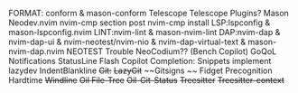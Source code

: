 FORMAT: conform & mason-conform 
Telescope 
    Telescope Plugins? 
Mason
    Neodev.nvim nvim-cmp section post nvim-cmp install 
LSP:lspconfig & mason-lspconfig.nvim 
LINT:nvim-lint & mason-nvim-lint 
DAP:nvim-dap & nvim-dap-ui & nvim-neotest/nvim-nio & nvim-dap-virtual-text & mason-nvim-dap.nvim 
NEOTEST 
Trouble 
NeoCodium?? (Bench Copilot) 
GoQoL 
Notifications 
StatusLine 
Flash 
Copilot 
Completion: Snippets implement 
lazydev 
IndentBlankline 
~~Git:~~
~~LazyGit~~
~~Gitsigns ~~
Fidget 
Precognition 
Hardtime
~~Windline~~
~~Oil File-Tree~~
~~Oil-Git-Status~~
~~Treesitter~~
~~Treesitter-context~~
